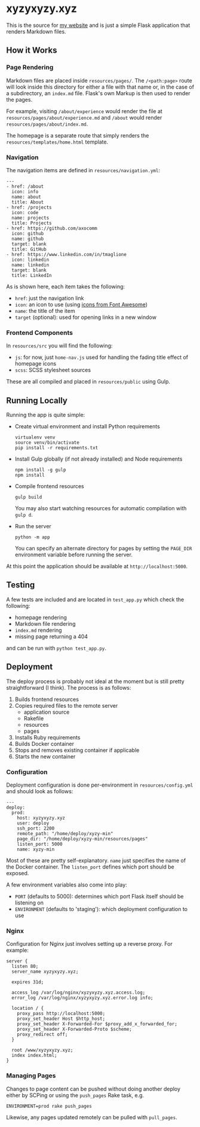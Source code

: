 # xyzyxyzy.xyz

This is the source for [my website](https://xyzyxyzy.xyz) and is just a simple Flask application that renders Markdown files.

## How it Works

### Page Rendering

Markdown files are placed inside `resources/pages/`. The `/<path:page>` route will look inside this directory for either a file with that name or, in the case of a subdirectory, an `index.md` file. Flask's own Markup is then used to render the pages.

For example, visiting `/about/experience` would render the file at `resources/pages/about/experience.md` and `/about` would render `resources/pages/about/index.md`.

The homepage is a separate route that simply renders the `resources/templates/home.html` template.

### Navigation

The navigation items are defined in `resources/navigation.yml`:

    ---
    - href: /about
      icon: info
      name: about
      title: About
    - href: /projects
      icon: code
      name: projects
      title: Projects
    - href: https://github.com/axocomm
      icon: github
      name: github
      target: blank
      title: GitHub
    - href: https://www.linkedin.com/in/tmaglione
      icon: linkedin
      name: linkedin
      target: blank
      title: LinkedIn

As is shown here, each item takes the following:

* `href`: just the navigation link
* `icon`: an icon to use (using [icons from Font Awesome](http://fontawesome.io/icons/))
* `name`: the title of the item
* `target` (optional): used for opening links in a new window

### Frontend Components

In `resources/src` you will find the following:

* `js`: for now, just `home-nav.js` used for handling the fading title effect of homepage icons
* `scss`: SCSS stylesheet sources

These are all compiled and placed in `resources/public` using Gulp.

## Running Locally

Running the app is quite simple:

* Create virtual environment and install Python requirements

    ```
    virtualenv venv
    source venv/bin/activate
    pip install -r requirements.txt
    ```
    
* Install Gulp globally (if not already installed) and Node requirements

    ```
    npm install -g gulp
    npm install
    ```

* Compile frontend resources

    ```
    gulp build
    ```
	
	You may also start watching resources for automatic compilation with `gulp d`.

* Run the server

    ```
    python -m app
    ```
    
    You can specify an alternate directory for pages by setting the `PAGE_DIR` environment variable before running the server.
	
At this point the application should be available at `http://localhost:5000`.

## Testing

A few tests are included and are located in `test_app.py` which check the following:

* homepage rendering
* Markdown file rendering
* `index.md` rendering
* missing page returning a 404

and can be run with `python test_app.py`.

## Deployment

The deploy process is probably not ideal at the moment but is still pretty straightforward (I think). The process is as follows:

1. Builds frontend resources
2. Copies required files to the remote server
    * application source
    * Rakefile
    * resources
    * pages
3. Installs Ruby requirements
4. Builds Docker container
5. Stops and removes existing container if applicable
6. Starts the new container

### Configuration

Deployment configuration is done per-environment in `resources/config.yml` and should look as follows:

    ---
    deploy:
      prod:
        host: xyzyxyzy.xyz
        user: deploy
        ssh_port: 2200
        remote_path: "/home/deploy/xyzy-min"
        page_dir: "/home/deploy/xyzy-min/resources/pages"
        listen_port: 5000
        name: xyzy-min

Most of these are pretty self-explanatory. `name` just specifies the name of the Docker container. The `listen_port` defines which port should be exposed.

A few environment variables also come into play:

* `PORT` (defaults to 5000): determines which port Flask itself should be listening on
* `ENVIRONMENT` (defaults to 'staging'): which deployment configuration to use

### Nginx

Configuration for Nginx just involves setting up a reverse proxy. For example:

    server {
      listen 80;
      server_name xyzyxyzy.xyz;

      expires 31d;

      access_log /var/log/nginx/xyzyxyzy.xyz.access.log;
      error_log /var/log/nginx/xyzyxyzy.xyz.error.log info;

      location / {
        proxy_pass http://localhost:5000;
        proxy_set_header Host $http_host;
        proxy_set_header X-Forwarded-For $proxy_add_x_forwarded_for;
        proxy_set_header X-Forwarded-Proto $scheme;
        proxy_redirect off;
      }

      root /www/xyzyxyzy.xyz;
      index index.html;
    }
    
### Managing Pages

Changes to page content can be pushed without doing another deploy either by SCPing or using the `push_pages` Rake task, e.g.

    ENVIRONMENT=prod rake push_pages
    
Likewise, any pages updated remotely can be pulled with `pull_pages`.